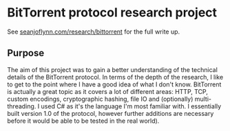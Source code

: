 # BitTorrent protocol research project

See [seanjoflynn.com/research/bittorrent](https://www.seanjoflynn.com/research/bittorrent.html) for the full write up.

## Purpose

The aim of this project was to gain a better understanding of the technical details of the BitTorrent protocol. In terms of the depth of the research, I like to get to the point where I have a good idea of what I don't know. BitTorrent is actually a great topic as it covers a lot of different areas: HTTP, TCP, custom encodings, cryptographic hashing, file IO and (optionally) multi-threading. I used C# as it's the language I'm most familiar with. I essentially built version 1.0 of the protocol, however further additions are necessary before it would be able to be tested in the real world).


